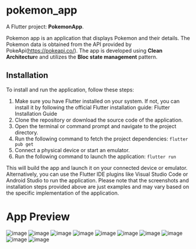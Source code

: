 # pokemon_app

A Flutter project: **PokemonApp**.

Pokemon app is an application that displays Pokemon and their details. The Pokemon data is obtained from the API provided by PokeApi(https://pokeapi.co/). The app is developed using **Clean Architectur**e and utilizes the **Bloc state management** pattern.

## Installation
To install and run the application, follow these steps:

1. Make sure you have Flutter installed on your system. If not, you can install it by following the official Flutter installation guide: Flutter Installation Guide
2. Clone the repository or download the source code of the application.
3. Open the terminal or command prompt and navigate to the project directory.
4. Run the following command to fetch the project dependencies:
   `flutter pub get`
5. Connect a physical device or start an emulator.
6. Run the following command to launch the application:
   `flutter run`

This will build the app and launch it on your connected device or emulator.
Alternatively, you can use the Flutter IDE plugins like Visual Studio Code or Android Studio to run the application.
Please note that the screenshots and installation steps provided above are just examples and may vary based on the specific implementation of the application.
# App Preview 

![image](https://github.com/Giber05/pokemon_app/assets/72600935/80555823-09b0-481b-a72b-9be27b253761)
![image](https://github.com/Giber05/pokemon_app/assets/72600935/d0096782-4da9-4671-bf93-85b340e522c6)
![image](https://github.com/Giber05/pokemon_app/assets/72600935/cb018493-f552-455d-948d-5995938be47d)
![image](https://github.com/Giber05/pokemon_app/assets/72600935/ac72e583-782f-4e22-bb70-28d61beb2f39)
![image](https://github.com/Giber05/pokemon_app/assets/72600935/6c4758b1-9757-4d62-a8fe-7d689397b7e7)
![image](https://github.com/Giber05/pokemon_app/assets/72600935/2e871d6d-79ce-4067-9e42-0e6fcdafcc77)
![image](https://github.com/Giber05/pokemon_app/assets/72600935/bd078952-eee1-4e2c-b2af-c4a5ed38f31e)
![image](https://github.com/Giber05/pokemon_app/assets/72600935/1ec4366c-a85b-4cdc-9c96-b51ad8bb363d)
![image](https://github.com/Giber05/pokemon_app/assets/72600935/4908484f-fd5c-4336-acc3-11bf46c26566)
![image](https://github.com/Giber05/pokemon_app/assets/72600935/e5c21a7f-d03e-4517-8b24-2e58fd27a0b8)


